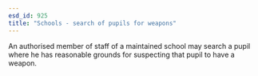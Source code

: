 ```yaml
---
esd_id: 925
title: "Schools - search of pupils for weapons"
---
```


An authorised member of staff of a maintained school may search a pupil where he has reasonable grounds for suspecting that pupil to have a weapon.

